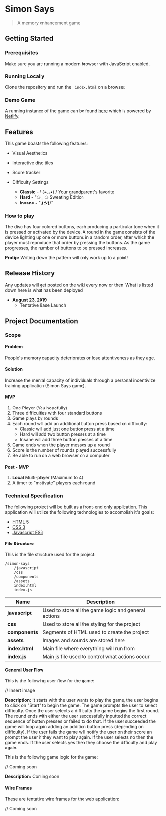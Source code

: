 # Simon Says

> A memory enhancement game

## Getting Started

### Prerequisites

Make sure you are running a modern browser with JavaScript enabled.

### Running Locally

Clone the repository and run the ``` index.html``` on a browser.

### Demo Game

A running instance of the game can be found [here](https://www.netlify.com) which is powered by [Netlify](https://www.netlify.com).

## Features

This game boasts the following features:

* Visual Aesthetics

* Interactive disc tiles

* Score tracker

* Difficulty Settings

  * **Classic** - \ (•◡•) / Your grandparent's favorite
  * **Hard** - "⚆ _ ⚆ Sweating Edition
  * **Insane** - ¯\\__(ツ)__/¯ 

### How to play

The disc has four colored buttons, each producing a particular tone when it is pressed or activated by the device. A round in the game consists of the device lighting up one or more buttons in a random order, after which the player must reproduce that order by pressing the buttons. As the game progresses, the number of buttons to be pressed increases.

**Protip:** Writing down the pattern will only work up to a point!

## Release History

Any updates will get posted on the wiki every now or then. What is listed down here is what has been deployed:

* **August 23, 2019**
  * Tentative Base Launch 

## Project Documentation

### Scope

#### Problem

People's memory capacity deteriorates  or lose attentiveness as they age.

#### Solution

Increase the mental capacity of individuals through a personal incentivize training application (Simon Says game).

#### MVP

1. One Player (You hopefully)
2. Three difficulties with four standard buttons
3. Game plays by rounds
4. Each round will add an additional button press based on difficulty:
   - Classic will add just one button press at a time
   - Hard will add two button presses at a time
   - Insane will add three button presses at a time
5. Game ends when the player messes up a round
6. Score is the number of rounds played successfully
7. Be able to run on a web browser on a computer

#### Post - MVP

1. **Local** Multi-player (Maximum to 4)
2. A timer to "motivate" players each round

### Technical Specification

The following project will be built as a front-end only application. This application will utilize the following technologies to accomplish it's goals:

* [HTML 5](https://developer.mozilla.org/en-US/docs/Web/Guide/HTML/HTML5)
* [CSS 3](https://developer.mozilla.org/en-US/docs/Web/CSS)
* [Javascript ES6](https://developer.mozilla.org/en-US/docs/Web/JavaScript)

#### File Structure

This is the file structure used for the project:

```text
/simon-says
	/javascript
	/css
	/components
	/assets
	index.html
	index.js
```

| Name           | Description                                          |
| -------------- | ---------------------------------------------------- |
| **javascript** | Used to store all the game logic and general actions |
| **css**        | Used to store all the styling for the project        |
| **components** | Segments of HTML used to create the project          |
| **assets**     | Images and sounds are stored here                    |
| **index.html** | Main file where everything will run from             |
| **index.js**   | Main js file used to control what actions occur      |

#### General User Flow

This is the following user flow for the game:

// Insert image

**Description:** It starts with the user wants to play the game, the user begins to click on "Start" to begin the game. The game prompts the user to select difficulty. Once the user selects a difficulty the game begins the first round. The round ends with either the user successfully inputted the correct sequence of button presses or failed to do that. If the user succeeded the game will loop again adding an addition button press (depending on difficulty). If the user fails the game will notify the user on their score an prompt the user if they want to play again. If the user selects no then the game ends. If the user selects yes then they choose the difficulty and play again.

This is the following game logic for the game:

// Coming soon

**Description:** Coming soon

#### Wire Frames

These are tentative wire frames for the web application:

// Coming soon




